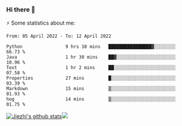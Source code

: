### Hi there 👋

⚡ Some statistics about me:


<!--START_SECTION:waka-->

```text
From: 05 April 2022 - To: 12 April 2022

Python                9 hrs 10 mins   ████████████████▓░░░░░░░░   66.73 %
Java                  1 hr 30 mins    ██▓░░░░░░░░░░░░░░░░░░░░░░   10.96 %
Text                  1 hr 2 mins     ██░░░░░░░░░░░░░░░░░░░░░░░   07.58 %
Properties            27 mins         █░░░░░░░░░░░░░░░░░░░░░░░░   03.39 %
Markdown              15 mins         ▒░░░░░░░░░░░░░░░░░░░░░░░░   01.93 %
hog                   14 mins         ▒░░░░░░░░░░░░░░░░░░░░░░░░   01.75 %
```

<!--END_SECTION:waka-->





[![Jiezhi's github stats](https://github-readme-stats.vercel.app/api?username=Jiezhi&show_icons=true)](https://github.com/Jiezhi/github-readme-stats)[![](https://stats.justsong.cn/api/leetcode/?username=Jiezhi)](https://leetcode.com/Jiezhi/) 
<!--
[![Top Langs](https://github-readme-stats.vercel.app/api/top-langs/?username=Jiezhi&hide=javascript,html)](https://github.com/Jiezhi/github-readme-stats)

**Jiezhi/Jiezhi** is a ✨ _special_ ✨ repository because its `README.md` (this file) appears on your GitHub profile.

Here are some ideas to get you started:

- 🔭 I’m currently working on ...
- 🌱 I’m currently learning ...
- 👯 I’m looking to collaborate on ...
- 🤔 I’m looking for help with ...
- 💬 Ask me about ...
- 📫 How to reach me: ...
- 😄 Pronouns: ...
- ⚡ Fun fact: ...
-->

